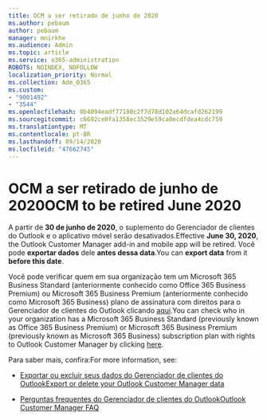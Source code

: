 ```yaml
---
title: OCM a ser retirado de junho de 2020
ms.author: pebaum
author: pebaum
manager: mnirkhe
ms.audience: Admin
ms.topic: article
ms.service: o365-administration
ROBOTS: NOINDEX, NOFOLLOW
localization_priority: Normal
ms.collection: Adm_O365
ms.custom:
- "9001492"
- "3544"
ms.openlocfilehash: 0b4094eadf77180c2f7d78d102a64dcafd262199
ms.sourcegitcommit: c6692ce0fa1358ec3529e59ca0ecdfdea4cdc759
ms.translationtype: MT
ms.contentlocale: pt-BR
ms.lasthandoff: 09/14/2020
ms.locfileid: "47662745"
---
```

# <a name="ocm-to-be-retired-june-2020"></a><span data-ttu-id="7659a-102">OCM a ser retirado de junho de 2020</span><span class="sxs-lookup"><span data-stu-id="7659a-102">OCM to be retired June 2020</span></span>


<span data-ttu-id="7659a-103">A partir de **30 de junho de 2020**, o suplemento do Gerenciador de clientes do Outlook e o aplicativo móvel serão desativados.</span><span class="sxs-lookup"><span data-stu-id="7659a-103">Effective **June 30, 2020**, the Outlook Customer Manager add-in and mobile app will be retired.</span></span> <span data-ttu-id="7659a-104">Você pode  **exportar dados**  dele  **antes dessa data**.</span><span class="sxs-lookup"><span data-stu-id="7659a-104">You can  **export data**  from it  **before this date**.</span></span>  

<span data-ttu-id="7659a-105">Você pode verificar quem em sua organização tem um Microsoft 365 Business Standard (anteriormente conhecido como Office 365 Business Premium) ou Microsoft 365 Business Premium (anteriormente conhecido como Microsoft 365 Business) plano de assinatura com direitos para o Gerenciador de clientes do Outlook clicando [aqui](https://admin.microsoft.com/AdminPortal/Home?ref=/users).</span><span class="sxs-lookup"><span data-stu-id="7659a-105">You can check who in your organization has a Microsoft 365 Business Standard (previously known as Office 365 Business Premium) or Microsoft 365 Business Premium (previously known as Microsoft 365 Business) subscription plan with rights to Outlook Customer Manager by clicking [here](https://admin.microsoft.com/AdminPortal/Home?ref=/users).</span></span>

<span data-ttu-id="7659a-106">Para saber mais, confira:</span><span class="sxs-lookup"><span data-stu-id="7659a-106">For more information, see:</span></span>

- [<span data-ttu-id="7659a-107">Exportar ou excluir seus dados do Gerenciador de clientes do Outlook</span><span class="sxs-lookup"><span data-stu-id="7659a-107">Export or delete your Outlook Customer Manager data</span></span>](https://support.office.com/article/1a421cb4-e8de-4b44-bfb8-710b92820439)

- [<span data-ttu-id="7659a-108">Perguntas frequentes do Gerenciador de clientes do Outlook</span><span class="sxs-lookup"><span data-stu-id="7659a-108">Outlook Customer Manager FAQ</span></span>](https://support.office.com/article/88e127ca-43a1-4c9d-8d52-6ad3a80f9c32)
